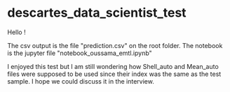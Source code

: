 # descartes_data_scientist_test

Hello ! 

The csv output is the file "prediction.csv" on the root folder.
The notebook is the jupyter file "notebook_oussama_emtl.ipynb"

I enjoyed this test but I am still wondering how Shell_auto and Mean_auto files were supposed to be used since their index was the same as the test sample. I hope we could discuss it in the interview.
